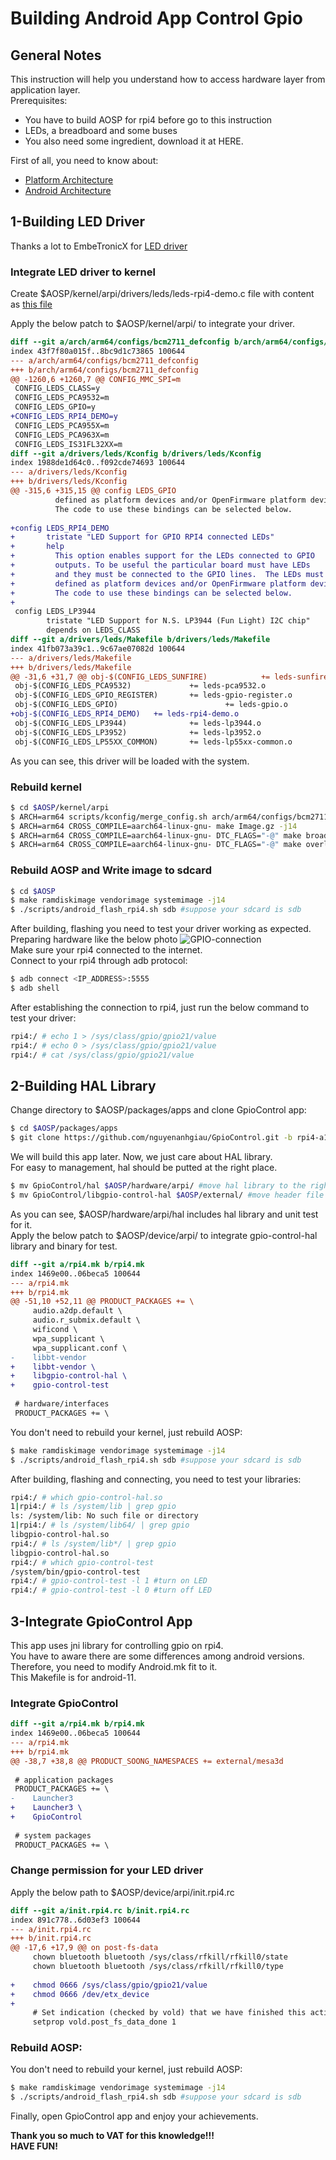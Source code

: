 # Building Android App Control Gpio
## General Notes
This instruction will help you understand how to access hardware layer from application layer.<br>
Prerequisites:<br>
- You have to build AOSP for rpi4 before go to this instruction
- LEDs, a breadboard and some buses
- You also need some ingredient, download it at HERE.

First of all, you need to know about:
- [Platform Architecture](https://developer.android.com/guide/platform)
- [Android Architecture](https://source.android.com/devices/architecture)

## 1-Building LED Driver
Thanks a lot to EmbeTronicX for [LED driver](https://embetronicx.com/tutorials/linux/device-drivers/gpio-driver-basic-using-raspberry-pi/)
### Integrate LED driver to kernel
Create $AOSP/kernel/arpi/drivers/leds/leds-rpi4-demo.c file with content as [this file](https://github.com/Embetronicx/Tutorials/blob/master/Linux/Device_Driver/GPIO-in-Linux-Device-Driver/driver.c)

Apply the below patch to $AOSP/kernel/arpi/ to integrate your driver.
```patch
diff --git a/arch/arm64/configs/bcm2711_defconfig b/arch/arm64/configs/bcm2711_defconfig
index 43f7f80a015f..8bc9d1c73865 100644
--- a/arch/arm64/configs/bcm2711_defconfig
+++ b/arch/arm64/configs/bcm2711_defconfig
@@ -1260,6 +1260,7 @@ CONFIG_MMC_SPI=m
 CONFIG_LEDS_CLASS=y
 CONFIG_LEDS_PCA9532=m
 CONFIG_LEDS_GPIO=y
+CONFIG_LEDS_RPI4_DEMO=y
 CONFIG_LEDS_PCA955X=m
 CONFIG_LEDS_PCA963X=m
 CONFIG_LEDS_IS31FL32XX=m
diff --git a/drivers/leds/Kconfig b/drivers/leds/Kconfig
index 1988de1d64c0..f092cde74693 100644
--- a/drivers/leds/Kconfig
+++ b/drivers/leds/Kconfig
@@ -315,6 +315,15 @@ config LEDS_GPIO
          defined as platform devices and/or OpenFirmware platform devices.
          The code to use these bindings can be selected below.
 
+config LEDS_RPI4_DEMO
+       tristate "LED Support for GPIO RPI4 connected LEDs"
+       help
+         This option enables support for the LEDs connected to GPIO
+         outputs. To be useful the particular board must have LEDs
+         and they must be connected to the GPIO lines.  The LEDs must be
+         defined as platform devices and/or OpenFirmware platform devices.
+         The code to use these bindings can be selected below.
+
 config LEDS_LP3944
        tristate "LED Support for N.S. LP3944 (Fun Light) I2C chip"
        depends on LEDS_CLASS
diff --git a/drivers/leds/Makefile b/drivers/leds/Makefile
index 41fb073a39c1..9c67ae07082d 100644
--- a/drivers/leds/Makefile
+++ b/drivers/leds/Makefile
@@ -31,6 +31,7 @@ obj-$(CONFIG_LEDS_SUNFIRE)            += leds-sunfire.o
 obj-$(CONFIG_LEDS_PCA9532)             += leds-pca9532.o
 obj-$(CONFIG_LEDS_GPIO_REGISTER)       += leds-gpio-register.o
 obj-$(CONFIG_LEDS_GPIO)                        += leds-gpio.o
+obj-$(CONFIG_LEDS_RPI4_DEMO)   += leds-rpi4-demo.o
 obj-$(CONFIG_LEDS_LP3944)              += leds-lp3944.o
 obj-$(CONFIG_LEDS_LP3952)              += leds-lp3952.o
 obj-$(CONFIG_LEDS_LP55XX_COMMON)       += leds-lp55xx-common.o
```
As you can see, this driver will be loaded with the system.

### Rebuild kernel
```bash
$ cd $AOSP/kernel/arpi
$ ARCH=arm64 scripts/kconfig/merge_config.sh arch/arm64/configs/bcm2711_defconfig kernel/configs/android-base.config kernel/configs/android-recommended.config
$ ARCH=arm64 CROSS_COMPILE=aarch64-linux-gnu- make Image.gz -j14
$ ARCH=arm64 CROSS_COMPILE=aarch64-linux-gnu- DTC_FLAGS="-@" make broadcom/bcm2711-rpi-4-b.dtb
$ ARCH=arm64 CROSS_COMPILE=aarch64-linux-gnu- DTC_FLAGS="-@" make overlays/vc4-kms-v3d-pi4.dtbo
```

### Rebuild AOSP and Write image to sdcard
```bash
$ cd $AOSP
$ make ramdiskimage vendorimage systemimage -j14
$ ./scripts/android_flash_rpi4.sh sdb #suppose your sdcard is sdb
```

After building, flashing you need to test your driver working as expected.<br>
Preparing hardware like the below photo ![GPIO-connection](GPIO-connection-Diagram.png)<br>
Make sure your rpi4 connected to the internet.<br>
Connect to your rpi4 through adb protocol:
```bash
$ adb connect <IP_ADDRESS>:5555
$ adb shell
```
After establishing the connection to rpi4, just run the below command to test your driver:
```bash
rpi4:/ # echo 1 > /sys/class/gpio/gpio21/value
rpi4:/ # echo 0 > /sys/class/gpio/gpio21/value
rpi4:/ # cat /sys/class/gpio/gpio21/value
```
## 2-Building HAL Library
Change directory to $AOSP/packages/apps and clone GpioControl app:
```bash
$ cd $AOSP/packages/apps
$ git clone https://github.com/nguyenanhgiau/GpioControl.git -b rpi4-a11-telephony GpioControl
```
We will build this app later. Now, we just care about HAL library.<br>
For easy to management, hal should be putted at the right place.
```bash
$ mv GpioControl/hal $AOSP/hardware/arpi/ #move hal library to the right place
$ mv GpioControl/libgpio-control-hal $AOSP/external/ #move header file
```
As you can see, $AOSP/hardware/arpi/hal includes hal library and unit test for it.<br>
Apply the below patch to $AOSP/device/arpi/ to integrate gpio-control-hal library and binary for test.
```patch
diff --git a/rpi4.mk b/rpi4.mk
index 1469e00..06beca5 100644
--- a/rpi4.mk
+++ b/rpi4.mk
@@ -51,10 +52,11 @@ PRODUCT_PACKAGES += \
     audio.a2dp.default \
     audio.r_submix.default \
     wificond \
     wpa_supplicant \
     wpa_supplicant.conf \
-    libbt-vendor
+    libbt-vendor \
+    libgpio-control-hal \
+    gpio-control-test
 
 # hardware/interfaces
 PRODUCT_PACKAGES += \
```
You don't need to rebuild your kernel, just rebuild AOSP:
```bash
$ make ramdiskimage vendorimage systemimage -j14
$ ./scripts/android_flash_rpi4.sh sdb #suppose your sdcard is sdb
```
After building, flashing and connecting, you need to test your libraries:
```bash
rpi4:/ # which gpio-control-hal.so
1|rpi4:/ # ls /system/lib | grep gpio
ls: /system/lib: No such file or directory
1|rpi4:/ # ls /system/lib64/ | grep gpio                                                                                                         
libgpio-control-hal.so
rpi4:/ # ls /system/lib*/ | grep gpio                                                                                                            
libgpio-control-hal.so
rpi4:/ # which gpio-control-test
/system/bin/gpio-control-test 
rpi4:/ # gpio-control-test -l 1 #turn on LED
rpi4:/ # gpio-control-test -l 0 #turn off LED
```
## 3-Integrate GpioControl App

This app uses jni library for controlling gpio on rpi4.<br>
You have to aware there are some differences among android versions.<br>
Therefore, you need to modify Android.mk fit to it.<br>
This Makefile is for android-11.
### Integrate GpioControl
```patch
diff --git a/rpi4.mk b/rpi4.mk
index 1469e00..06beca5 100644
--- a/rpi4.mk
+++ b/rpi4.mk
@@ -38,7 +38,8 @@ PRODUCT_SOONG_NAMESPACES += external/mesa3d
 
 # application packages
 PRODUCT_PACKAGES += \
-    Launcher3
+    Launcher3 \
+    GpioControl
 
 # system packages
 PRODUCT_PACKAGES += \
```
### Change permission for your LED driver
Apply the below path to $AOSP/device/arpi/init.rpi4.rc
```patch
diff --git a/init.rpi4.rc b/init.rpi4.rc
index 891c778..6d03ef3 100644
--- a/init.rpi4.rc
+++ b/init.rpi4.rc
@@ -17,6 +17,9 @@ on post-fs-data
     chown bluetooth bluetooth /sys/class/rfkill/rfkill0/state
     chown bluetooth bluetooth /sys/class/rfkill/rfkill0/type
 
+    chmod 0666 /sys/class/gpio/gpio21/value
+    chmod 0666 /dev/etx_device
+
     # Set indication (checked by vold) that we have finished this action
     setprop vold.post_fs_data_done 1
```

### Rebuild AOSP:
You don't need to rebuild your kernel, just rebuild AOSP:
```bash
$ make ramdiskimage vendorimage systemimage -j14
$ ./scripts/android_flash_rpi4.sh sdb #suppose your sdcard is sdb
```

Finally, open GpioControl app and enjoy your achievements.

**Thank you so much to VAT for this knowledge!!!**<br>
**HAVE FUN!**
